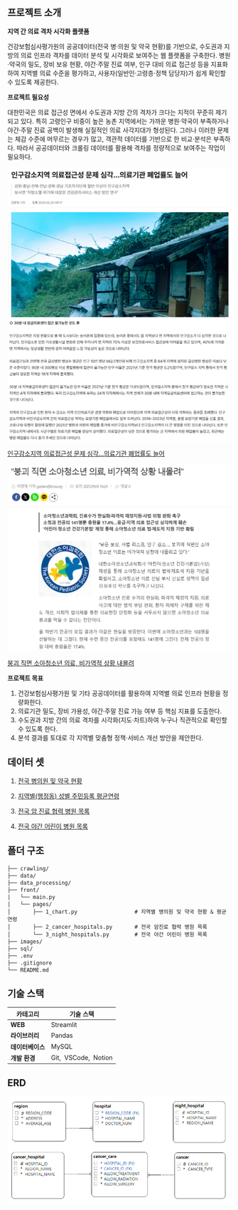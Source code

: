 ## 프로젝트 소개 
**지역 간 의료 격차 시각화 플랫폼**

건강보험심사평가원의 공공데이터(전국 병·의원 및 약국 현황)를 기반으로, 수도권과 지방의 의료 인프라 격차를 데이터 분석 및 시각화로 보여주는 웹 플랫폼을 구축한다. 병원·약국의 밀도, 장비 보유 현황, 야간·주말 진료 여부, 인구 대비 의료 접근성 등을 지표화하여 지역별 의료 수준을 평가하고, 사용자(일반인·고령층·정책 담당자)가 쉽게 확인할 수 있도록 제공한다.

**프로젝트 필요성**

대한민국은 의료 접근성 면에서 수도권과 지방 간의 격차가 크다는 지적이 꾸준히 제기되고 있다. 특히 고령인구 비중이 높은 농촌 지역에서는 가까운 병원·약국이 부족하거나 야간·주말 진료 공백이 발생해 실질적인 의료 사각지대가 형성된다. 그러나 이러한 문제는 체감 수준에 머무르는 경우가 많고, 객관적 데이터를 기반으로 한 비교·분석은 부족하다. 따라서 공공데이터와 크롤링 데이터를 활용해 격차를 정량적으로 보여주는 작업이 필요하다.

<img src='images\medi_gap_news.png' alt='news' />
<img src='images\medi_gap_news2.png' alt='news' />

[인구감소지역 의료접근성 문제 심각…의료기관 폐업률도 늘어](https://www.akomnews.com/bbs/board.php?bo_table=news&wr_id=61715)

<img src='images\medi_gap_children.png' alt='news' />

[붕괴 직면 소아청소년 의료, 비가역적 상황 내몰려](https://doctorsnews.co.kr/news/articleView.html?idxno=161032)

**프로젝트 목표**

1. 건강보험심사평가원 및 기타 공공데이터를 활용하여 지역별 의료 인프라 현황을 정량화한다.
2. 의료기관 밀도, 장비 가용성, 야간·주말 진료 가능 여부 등 핵심 지표를 도출한다.
3. 수도권과 지방 간의 의료 격차를 시각화(지도·차트)하여 누구나 직관적으로 확인할 수 있도록 한다.
4. 분석 결과를 토대로 각 지역별 맞춤형 정책·서비스 개선 방안을 제안한다.

## 데이터 셋

1. [전국 병의원 및 약국 현황](https://opendata.hira.or.kr/op/opc/selectOpenData.do?sno=11925)
    
2. [지역별(행정동) 성별 주민등록 평균연령](https://www.data.go.kr/data/15099157/fileData.do#layer_data_infomation)
    
3. [전국 암 진료 협력 병원 목록](https://www.e-gen.or.kr/cancer/hospitalList.do)
    
4. [전국 야간 어린이 병원 목록](https://www.goodoc.co.kr/hospitals/curation?managedTagName=%EB%8B%AC%EB%B9%9B%EC%96%B4%EB%A6%B0%EC%9D%B4%EB%B3%91%EC%9B%90&region=%EC%A0%84%EA%B5%AD)    

## 폴더 구조
```
├── crawling/
├── data/
├── data_processing/
├── front/
|	└── main.py           
|	└── pages/   
│		├── 1_chart.py                  # 지역별 병의원 및 약국 현황 & 평균 연령      
│		├── 2_cancer_hospitals.py       # 전국 암진료 협력 병원 목록   
│		└── 3_night_hospitals.py        # 전국 야간 어린이 병원 목록
├── images/
├── sql/
├── .env                      
├── .gitignore       
└── README.md
```


## 기술 스택

| 카테고리 | 기술 스택 |
| --- | --- |
| **WEB** | Streamlit |
| **라이브러리** | Pandas |
| **데이터베이스** | MySQL |
| **개발 환경** | Git,  VSCode,  Notion |



## ERD
<img src='images\ERD.png' alt='erd' />

